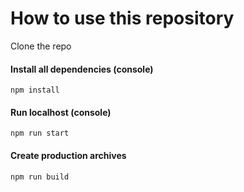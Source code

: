 # How to use this repository
Clone the repo

#### Install all dependencies (console)

	npm install

#### Run localhost (console)

	npm run start

#### Create production archives

	npm run build
